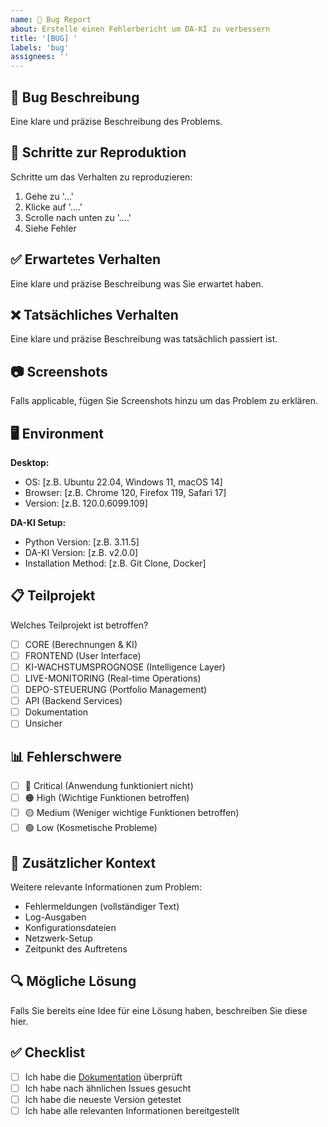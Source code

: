 ```yaml
---
name: 🐛 Bug Report
about: Erstelle einen Fehlerbericht um DA-KI zu verbessern
title: '[BUG] '
labels: 'bug'
assignees: ''
---
```


## 🐛 Bug Beschreibung

Eine klare und präzise Beschreibung des Problems.

## 🔄 Schritte zur Reproduktion

Schritte um das Verhalten zu reproduzieren:

1. Gehe zu '...'
2. Klicke auf '....'
3. Scrolle nach unten zu '....'
4. Siehe Fehler

## ✅ Erwartetes Verhalten

Eine klare und präzise Beschreibung was Sie erwartet haben.

## ❌ Tatsächliches Verhalten

Eine klare und präzise Beschreibung was tatsächlich passiert ist.

## 📷 Screenshots

Falls applicable, fügen Sie Screenshots hinzu um das Problem zu erklären.

## 🖥️ Environment

**Desktop:**
- OS: [z.B. Ubuntu 22.04, Windows 11, macOS 14]
- Browser: [z.B. Chrome 120, Firefox 119, Safari 17]
- Version: [z.B. 120.0.6099.109]

**DA-KI Setup:**
- Python Version: [z.B. 3.11.5]
- DA-KI Version: [z.B. v2.0.0]
- Installation Method: [z.B. Git Clone, Docker]

## 📋 Teilprojekt

Welches Teilprojekt ist betroffen?

- [ ] CORE (Berechnungen & KI)
- [ ] FRONTEND (User Interface)
- [ ] KI-WACHSTUMSPROGNOSE (Intelligence Layer)
- [ ] LIVE-MONITORING (Real-time Operations)
- [ ] DEPO-STEUERUNG (Portfolio Management)
- [ ] API (Backend Services)
- [ ] Dokumentation
- [ ] Unsicher

## 📊 Fehlerschwere

- [ ] 🔴 Critical (Anwendung funktioniert nicht)
- [ ] 🟠 High (Wichtige Funktionen betroffen)
- [ ] 🟡 Medium (Weniger wichtige Funktionen betroffen)
- [ ] 🟢 Low (Kosmetische Probleme)

## 📝 Zusätzlicher Kontext

Weitere relevante Informationen zum Problem:

- Fehlermeldungen (vollständiger Text)
- Log-Ausgaben
- Konfigurationsdateien
- Netzwerk-Setup
- Zeitpunkt des Auftretens

## 🔍 Mögliche Lösung

Falls Sie bereits eine Idee für eine Lösung haben, beschreiben Sie diese hier.

## ✅ Checklist

- [ ] Ich habe die [Dokumentation](../docs/) überprüft
- [ ] Ich habe nach ähnlichen Issues gesucht
- [ ] Ich habe die neueste Version getestet
- [ ] Ich habe alle relevanten Informationen bereitgestellt